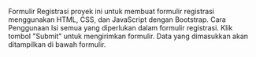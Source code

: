 Formulir Registrasi
proyek ini untuk membuat formulir registrasi menggunakan HTML, CSS, dan JavaScript dengan Bootstrap. 
Cara Penggunaan
Isi semua yang diperlukan dalam formulir registrasi.
Klik tombol "Submit" untuk mengirimkan formulir.
Data yang dimasukkan akan ditampilkan di bawah formulir.
